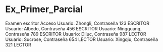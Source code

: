 # Ex_Primer_Parcial
Examen escritor
Acceso
Usuario: Zhongli, Contraseña 123 ESCRITOR
Usuario: Albedo, Contraseña 456 ESCRITOR
Usuario: Ningguang, Contraseña 789 ESCRITOR
Usuario: Diluc, Contraseña 987 LECTOR
Usuario: Sucrose, Contraseña 654 LECTOR
Usuario: Xingqiu, Contraseña 321 LECTOR

